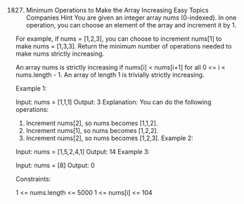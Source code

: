 1827. Minimum Operations to Make the Array Increasing
      Easy
      Topics
      Companies
      Hint
      You are given an integer array nums (0-indexed). In one operation, you can choose an element of the array and increment it by 1.

For example, if nums = [1,2,3], you can choose to increment nums[1] to make nums = [1,3,3].
Return the minimum number of operations needed to make nums strictly increasing.

An array nums is strictly increasing if nums[i] < nums[i+1] for all 0 <= i < nums.length - 1. An array of length 1 is trivially strictly increasing.



Example 1:

Input: nums = [1,1,1]
Output: 3
Explanation: You can do the following operations:
1) Increment nums[2], so nums becomes [1,1,2].
2) Increment nums[1], so nums becomes [1,2,2].
3) Increment nums[2], so nums becomes [1,2,3].
   Example 2:

Input: nums = [1,5,2,4,1]
Output: 14
Example 3:

Input: nums = [8]
Output: 0


Constraints:

1 <= nums.length <= 5000
1 <= nums[i] <= 104